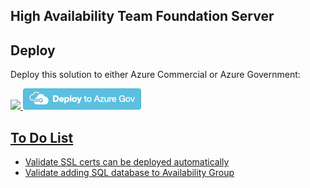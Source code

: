 High Availability Team Foundation Server
----------------------------------------


Deploy
------

Deploy this solution to either Azure Commercial or Azure Government:

<a href="https://transmogrify.azurewebsites.net/tfs-ha/azuredeploy.json" target="_blank">
    <img src="http://azuredeploy.net/deploybutton.png"/>
</a>

<a href="https://transmogrify.azurewebsites.net/tfs-ha/azuredeploy.json?environment=gov" target="_blank">
	<img src="https://raw.githubusercontent.com/Azure/azure-quickstart-templates/master/1-CONTRIBUTION-GUIDE/images/deploytoazuregov.png"
</a>


To Do List
----------

* Validate SSL certs can be deployed automatically
* Validate adding SQL database to Availability Group
